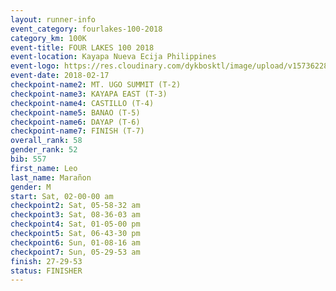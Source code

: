 ```yaml
---
layout: runner-info 
event_category: fourlakes-100-2018 
category_km: 100K 
event-title: FOUR LAKES 100 2018 
event-location: Kayapa Nueva Ecija Philippines 
event-logo: https://res.cloudinary.com/dykbosktl/image/upload/v1573622832/Logo/logo_1_hdutmh.jpg 
event-date: 2018-02-17 
checkpoint-name2: MT. UGO SUMMIT (T-2) 
checkpoint-name3: KAYAPA EAST (T-3) 
checkpoint-name4: CASTILLO (T-4) 
checkpoint-name5: BANAO (T-5) 
checkpoint-name6: DAYAP (T-6) 
checkpoint-name7: FINISH (T-7) 
overall_rank: 58
gender_rank: 52
bib: 557
first_name: Leo
last_name: Marañon
gender: M
start: Sat, 02-00-00 am
checkpoint2: Sat, 05-58-32 am
checkpoint3: Sat, 08-36-03 am
checkpoint4: Sat, 01-05-00 pm
checkpoint5: Sat, 06-43-30 pm
checkpoint6: Sun, 01-08-16 am
checkpoint7: Sun, 05-29-53 am
finish: 27-29-53
status: FINISHER
---
```

